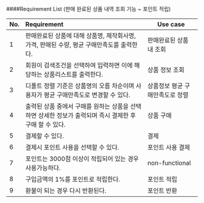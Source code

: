 ####Requirement List (판매 완료된 상품 내역 조회 기능 ~ 포인트 적립)

| No.  | Requirement                                                  | Use case              |
| ---- | :----------------------------------------------------------- | --------------------- |
| 1    | 판매완료된 상품에 대해 상품명, 제작회사명, 가격, 판매된 수량, 평균 구매만족도를 출력한다. | 판매완료된 상품 내 조회 |
| 2    | 회원이 검색조건을 선택하여 입력하면 이에 해당하는 상품리스트를 출력한다. | 상품 정보 조회 |
| 3    | 디폴트 정렬 기준은 상품명의 오름 차순이며 사용자가 평균 구매만족도로 변경할 수 있다. | 상품정보 평균 구매만족도로 정렬 |
| 4    | 출력된 상품 중에서 구매를 원하는 상품을 선택하면 상세한 정보가 출력되며 즉시 결제한 후 구매 할 수 있다. | 상품 구매 |
| 5    | 결제할 수 있다. | 결제 |
| 6    | 결제시 포인트 사용을 선택할 수 있다. | 포인트 사용 결제 |
| 7    | 포인트는 3000점 이상이 적립되어 있는 경우 사용가능하다. | non-functional |
| 8    | 구입금액의 1%를 포인트로 적립한다. | 포인트 적립 |
| 9    | 환불이 되는 경우 다시 반환된다. | 포인트 반환 |
